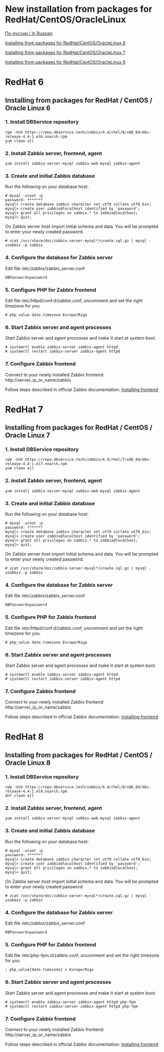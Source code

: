 # New installation from packages for RedHat/CentOS/OracleLinux

[По-русски / In Russian](RHELINSTALL.ru.md)

[Installing from packages for RedHat/CentOS/OracleLinux 6](#redhat-6)

[Installing from packages for RedHat/CentOS/OracleLinux 7](#redhat-7)

[Installing from packages for RedHat/CentOS/OracleLinux 8](#redhat-8)

# RedHat 6
## Installing from packages for RedHat / CentOS / Oracle Linux 6

### 1. Install DBService repository

~~~~
rpm -Uvh https://repo.dbservice.tech/zabbix/4.4/rhel/6/x86_64/dbs-release-4.4-1.el6.noarch.rpm
yum clean all
~~~~

### 2. Install Zabbix server, frontend, agent

~~~~
yum install zabbix-server-mysql zabbix-web-mysql zabbix-agent
~~~~

### 3. Create and initial Zabbix database

Run the following on your database host:

~~~~
# mysql -uroot -p
password: *******
mysql> create database zabbix character set utf8 collate utf8_bin;
mysql> create user zabbix@localhost identified by 'password';
mysql> grant all privileges on zabbix.* to zabbix@localhost;
mysql> quit;
~~~~

On Zabbix server host import initial schema and data. You will be prompted to enter your newly created password.

~~~~
# zcat /usr/share/doc/zabbix-server-mysql*/create.sql.gz | mysql -uzabbix -p zabbix
~~~~

### 4. Configure the database for Zabbix server

Edit file /etc/zabbix/zabbix_server.conf
~~~~
DBPassword=password
~~~~

### 5. Configure PHP for Zabbix frontend

Edit file /etc/httpd/conf.d/zabbix.conf, uncomment and set the right timezone for you.
~~~~
# php_value date.timezone Europe/Riga
~~~~

### 6. Start Zabbix server and agent processes

Start Zabbix server and agent processes and make it start at system boot.

~~~~
# systemctl enable zabbix-server zabbix-agent httpd
# systemctl restart zabbix-server zabbix-agent httpd
~~~~

### 7. Configure Zabbix frontend

Connect to your newly installed Zabbix frontend: http://server_ip_or_name/zabbix

Follow steps described in official Zabbix documentation: [Installing frontend](https://www.zabbix.com/documentation/4.4/manual/installation/install#installing_frontend)


# RedHat 7
## Installing from packages for RedHat / CentOS / Oracle Linux 7

### 1. Install DBService repository

~~~~
rpm -Uvh https://repo.dbservice.tech/zabbix/4.4/rhel/7/x86_64/dbs-release-4.4-1.el7.noarch.rpm
yum clean all
~~~~

### 2. Install Zabbix server, frontend, agent

~~~~
yum install zabbix-server-mysql zabbix-web-mysql zabbix-agent
~~~~

### 3. Create and initial Zabbix database

Run the following on your database host:

~~~~
# mysql -uroot -p
password: *******
mysql> create database zabbix character set utf8 collate utf8_bin;
mysql> create user zabbix@localhost identified by 'password';
mysql> grant all privileges on zabbix.* to zabbix@localhost;
mysql> quit;
~~~~

On Zabbix server host import initial schema and data. You will be prompted to enter your newly created password.

~~~~
# zcat /usr/share/doc/zabbix-server-mysql*/create.sql.gz | mysql -uzabbix -p zabbix
~~~~

### 4. Configure the database for Zabbix server

Edit file /etc/zabbix/zabbix_server.conf
~~~~
DBPassword=password
~~~~

### 5. Configure PHP for Zabbix frontend

Edit file /etc/httpd/conf.d/zabbix.conf, uncomment and set the right timezone for you.
~~~~
# php_value date.timezone Europe/Riga
~~~~

### 6. Start Zabbix server and agent processes

Start Zabbix server and agent processes and make it start at system boot.

~~~~
# systemctl enable zabbix-server zabbix-agent httpd
# systemctl restart zabbix-server zabbix-agent httpd
~~~~

### 7. Configure Zabbix frontend

Connect to your newly installed Zabbix frontend: http://server_ip_or_name/zabbix

Follow steps described in official Zabbix documentation: [Installing frontend](https://www.zabbix.com/documentation/4.4/manual/installation/install#installing_frontend)

# RedHat 8
## Installing from packages for RedHat / CentOS / Oracle Linux 8

### 1. Install DBService repository

~~~~
rpm -Uvh https://repo.dbservice.tech/zabbix/4.4/rhel/8/x86_64/dbs-release-4.4-1.el8.noarch.rpm
dnf clean all
~~~~

### 2. Install Zabbix server, frontend, agent

~~~~
yum install zabbix-server-mysql zabbix-web-mysql zabbix-agent
~~~~

### 3. Create and initial Zabbix database

Run the following on your database host:

~~~~
# mysql -uroot -p
password: *******
mysql> create database zabbix character set utf8 collate utf8_bin;
mysql> create user zabbix@localhost identified by 'password';
mysql> grant all privileges on zabbix.* to zabbix@localhost;
mysql> quit;
~~~~

On Zabbix server host import initial schema and data. You will be prompted to enter your newly created password.

~~~~
# zcat /usr/share/doc/zabbix-server-mysql*/create.sql.gz | mysql -uzabbix -p zabbix
~~~~

### 4. Configure the database for Zabbix server

Edit file /etc/zabbix/zabbix_server.conf
~~~~
DBPassword=password
~~~~

### 5. Configure PHP for Zabbix frontend

Edit file /etc/php-fpm.d/zabbix.conf, uncomment and set the right timezone for you.

~~~~
; php_value[date.timezone] = Europe/Riga
~~~~

### 6. Start Zabbix server and agent processes

Start Zabbix server and agent processes and make it start at system boot.

~~~~
# systemctl enable zabbix-server zabbix-agent httpd php-fpm
# systemctl restart zabbix-server zabbix-agent httpd php-fpm
~~~~

### 7. Configure Zabbix frontend

Connect to your newly installed Zabbix frontend: http://server_ip_or_name/zabbix

Follow steps described in official Zabbix documentation: [Installing frontend](https://www.zabbix.com/documentation/4.4/manual/installation/install#installing_frontend)
